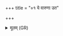 +++
title = "०१ ये वारुणा उत"

+++
<details><summary>मूलम् (GR)</summary>

ये वारुणा उत नैरृता  
वनस्पतीनां वीरुधां च पाशाः ।  
ये भौमा भूम्या अधि संबभूवुस्  
ते त्वा न हिंसाञ् छिवतातिर् अस्तु ते ॥
</details>